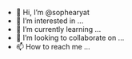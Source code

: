 - 👋 Hi, I’m @sophearyat
- 👀 I’m interested in ...
- 🌱 I’m currently learning ...
- 💞️ I’m looking to collaborate on ...
- 📫 How to reach me ...

<!---
sophearyat/sophearyat is a ✨ special ✨ repository because its `README.md` (this file) appears on your GitHub profile.
You can click the Preview link to take a look at your changes.
--->
